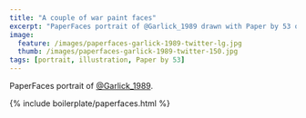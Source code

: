 ```yaml
---
title: "A couple of war paint faces"
excerpt: "PaperFaces portrait of @Garlick_1989 drawn with Paper by 53 on an iPad."
image: 
  feature: /images/paperfaces-garlick-1989-twitter-lg.jpg
  thumb: /images/paperfaces-garlick-1989-twitter-150.jpg
tags: [portrait, illustration, Paper by 53]
---
```


PaperFaces portrait of [@Garlick_1989](http://twitter.com/Garlick_1989).

{% include boilerplate/paperfaces.html %}